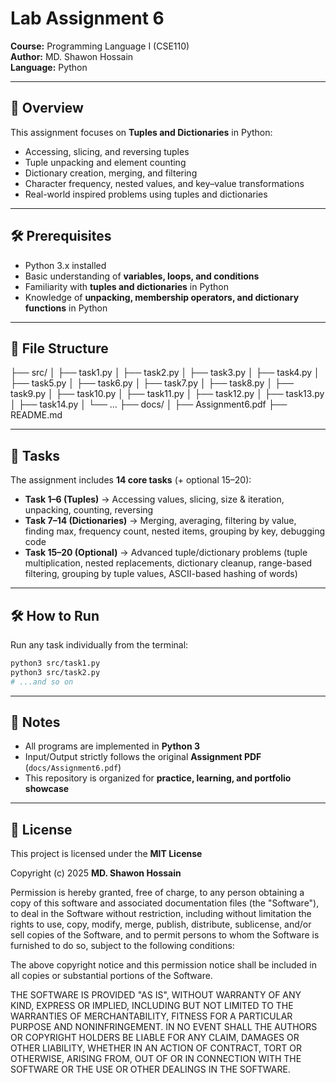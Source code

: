 # Lab Assignment 6 
**Course:** Programming Language I (CSE110)  
**Author:** MD. Shawon Hossain  
**Language:** Python  

---

## 📌 Overview  
This assignment focuses on **Tuples and Dictionaries** in Python:

- Accessing, slicing, and reversing tuples
- Tuple unpacking and element counting
- Dictionary creation, merging, and filtering
- Character frequency, nested values, and key–value transformations
- Real-world inspired problems using tuples and dictionaries

---

## 🛠️ Prerequisites  
- Python 3.x installed  
- Basic understanding of **variables, loops, and conditions**  
- Familiarity with **tuples and dictionaries** in Python  
- Knowledge of **unpacking, membership operators, and dictionary functions** in Python

---

## 📂 File Structure  
├── src/
│   ├── task1.py
│   ├── task2.py
│   ├── task3.py
│   ├── task4.py
│   ├── task5.py
│   ├── task6.py
│   ├── task7.py
│   ├── task8.py
│   ├── task9.py
│   ├── task10.py
│   ├── task11.py
│   ├── task12.py
│   ├── task13.py
│   ├── task14.py
│   └── ...
├── docs/
│   ├── Assignment6.pdf
├── README.md

---

## 📂 Tasks  

The assignment includes **14 core tasks** (+ optional 15–20):
- **Task 1–6 (Tuples)** → Accessing values, slicing, size & iteration, unpacking, counting, reversing
- **Task 7–14 (Dictionaries)** → Merging, averaging, filtering by value, finding max, frequency count, nested items, grouping by key, debugging code
- **Task 15–20 (Optional)** → Advanced tuple/dictionary problems (tuple multiplication, nested replacements, dictionary cleanup, range-based filtering, grouping by tuple values, ASCII-based hashing of words)

---

## 🛠️ How to Run  
Run any task individually from the terminal:  
```bash
python3 src/task1.py
python3 src/task2.py
# ...and so on
```

---

## 📎 Notes
- All programs are implemented in **Python 3**
- Input/Output strictly follows the original **Assignment PDF** (`docs/Assignment6.pdf`)
- This repository is organized for **practice, learning, and portfolio showcase**

---

## 📜 License
This project is licensed under the **MIT License**  

Copyright (c) 2025 **MD. Shawon Hossain**  

Permission is hereby granted, free of charge, to any person obtaining a copy
of this software and associated documentation files (the "Software"), to deal
in the Software without restriction, including without limitation the rights
to use, copy, modify, merge, publish, distribute, sublicense, and/or sell
copies of the Software, and to permit persons to whom the Software is
furnished to do so, subject to the following conditions:

The above copyright notice and this permission notice shall be included in all
copies or substantial portions of the Software.

THE SOFTWARE IS PROVIDED "AS IS", WITHOUT WARRANTY OF ANY KIND, EXPRESS OR
IMPLIED, INCLUDING BUT NOT LIMITED TO THE WARRANTIES OF MERCHANTABILITY,
FITNESS FOR A PARTICULAR PURPOSE AND NONINFRINGEMENT. IN NO EVENT SHALL THE
AUTHORS OR COPYRIGHT HOLDERS BE LIABLE FOR ANY CLAIM, DAMAGES OR OTHER
LIABILITY, WHETHER IN AN ACTION OF CONTRACT, TORT OR OTHERWISE, ARISING FROM,
OUT OF OR IN CONNECTION WITH THE SOFTWARE OR THE USE OR OTHER DEALINGS IN THE
SOFTWARE.
